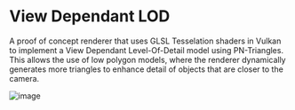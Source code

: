 # View Dependant LOD

A proof of concept renderer that uses GLSL Tesselation shaders in Vulkan to implement a View Dependant Level-Of-Detail model using PN-Triangles.
This allows the use of low polygon models, where the renderer dynamically generates more triangles to enhance detail of objects that are closer to the camera.

![image](https://github.com/Anav-117/ViewDependantLOD/assets/53962057/0e2b458a-66a0-49d2-a642-7d0a14a79907)
